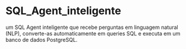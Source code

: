 # SQL_Agent_inteligente
 um SQL Agent inteligente que recebe perguntas em linguagem natural (NLP), converte-as automaticamente em queries SQL e executa em um banco de dados PostgreSQL.
